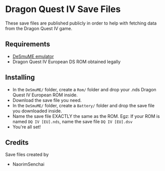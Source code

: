 <h1>Dragon Quest IV Save Files</h1>
<p>These save files are published publicly in order to help with fetching data from the Dragon Quest IV game.</p>

<h2>Requirements</h2>
<ul>
  <li><a href="https://desmume.org/">DeSmuME emulator</a></li>
  <li>Dragon Quest IV European DS ROM obtained legally</li>
</ul>

<h2>Installing</h2>
<ul>
  <li>In the <code>DeSmuME/</code> folder, create a <code>Rom/</code> folder and drop your .nds Dragon Quest IV European ROM inside.</li>
  <li>Download the save file you need.</li>
  <li>In the <code>DeSmuME/</code> folder, create a <code>Battery/</code> folder and drop the save file you downloaded inside.</li>
  <li>Name the save file EXACTLY the same as the ROM. Egz: If your ROM is named <code>DQ IV [EU].nds</code>, name the save file <code>DQ IV [EU].dsv</code></li>
  <li>You're all set!</li>
</ul>

<h2>Credits</h2>
<p>Save files created by</p>
<ul>
  <li>NaorimSenchai</li>
 </ul>

